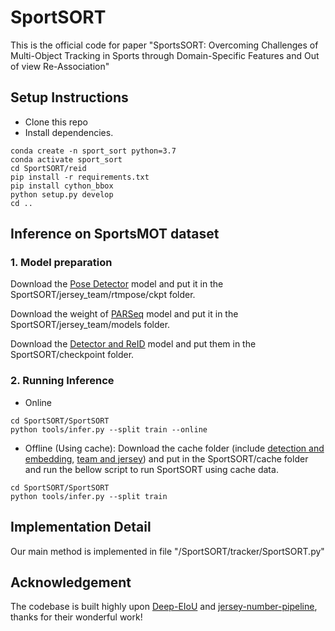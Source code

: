# SportSORT

This is the official code for paper "SportsSORT: Overcoming Challenges of Multi-Object Tracking in Sports through Domain-Specific Features and Out of view Re-Association"

## Setup Instructions
- Clone this repo
- Install dependencies.
```
conda create -n sport_sort python=3.7
conda activate sport_sort
cd SportSORT/reid
pip install -r requirements.txt
pip install cython_bbox
python setup.py develop
cd ..
```


## Inference on SportsMOT dataset
### 1. Model preparation
Download the [Pose Detector]([url](https://drive.google.com/drive/folders/1W4SbuDpotv8r-ZMwIyaaF4scqwXCTedV?usp=sharing)) model and put it in the SportSORT/jersey_team/rtmpose/ckpt folder.

Download the weight of [PARSeq]([url](https://drive.google.com/drive/folders/1L5dYSFj_ARXHK0rx_qnDJmSs_RLjVzMG?usp=sharing)) model and put it in the SportSORT/jersey_team/models folder.

Download the [Detector and ReID](https://drive.google.com/drive/folders/19Ikrz0yu3CUeO4soyeRfKPmk27oo6252?usp=sharing) model and put them in the SportSORT/checkpoint folder.


### 2. Running Inference
- Online
```
cd SportSORT/SportSORT
python tools/infer.py --split train --online
```
- Offline (Using cache):
  Download the cache folder (include [detection and embedding]([url](https://drive.google.com/drive/folders/14gh9e5nQhqHsw77EfxZaUyn9NgPP0-Tq?usp=drive_link)), [team and jersey](https://drive.google.com/drive/folders/1guJ5jBCFYsZyM5CJELX7cUOA80CMwMpj?usp=sharing)) and put in the SportSORT/cache folder and run the bellow script to run SportSORT using cache data.
```
cd SportSORT/SportSORT
python tools/infer.py --split train
```

## Implementation Detail
Our main method is implemented in file "/SportSORT/tracker/SportSORT.py"

## Acknowledgement
The codebase is built highly upon [Deep-EIoU](https://github.com/hsiangwei0903/Deep-EIoU) and [jersey-number-pipeline](https://github.com/mkoshkina/jersey-number-pipeline), thanks for their wonderful work!
